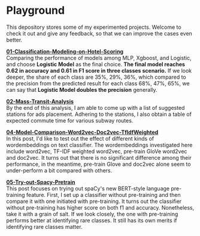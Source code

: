 # Playground

This depository stores some of my experimented projects. Welcome to check it out and give any feedback, so that we can improve the cases even better.

**[01-Classification-Modeling-on-Hotel-Scoring](https://github.com/TomLin/Playground/blob/master/01-Classification-Modeling-on-Hotel-Scoring.ipynb)**<br/>
Comparing the performance of models among MLP, Xgboost, and Logistic, and choose **Logistic Model** as the final choice. **The final model reaches 0.62 in accuracy and 0.61 in F1 score in three classes scenario.** If we look deeper, the share of each class are 35%, 29%, 36%, which compared to the precision from the predicted result for each class 68%, 47%, 65%, we can say that **Logistic Model doubles the precision** generally. 

**[02-Mass-Transit-Analysis](https://github.com/TomLin/Playground/blob/master/02-Mass-Transit-Analysis.ipynb)**<br/>
By the end of this analysis, I am able to come up with a list of suggested stations for ads placement. Adhering  to the stations, I also obtain a table of expected commute time for various subway routes.


**[04-Model-Comparison-Word2vec-Doc2vec-TfIdfWeighted](https://github.com/TomLin/Playground/blob/master/04-Model-Comparison-Word2vec-Doc2vec-TfIdfWeighted.ipynb)**<br/>
In this post, I'd like to test out the effect of different kinds of wordembeddings on text classifier. 
The wordembeddings investigated here include word2vec, TF-IDF weighted word2vec, pre-train GloVe word2vec and doc2vec.
It turns out that there is no significant difference among their performance, in the meantime, pre-train Glove and doc2vec alone seem to under-perform a bit compared with others.   

**[05-Try-out-Spacy-Pretrain](https://github.com/TomLin/Playground/blob/master/05-Try-out-Spacy-Pretrain.ipynb)**<br/>
This post focuses on trying out spaCy's new BERT-style language pre-training feature.
First, I set up a classifier without pre-training and then compare it with one initiated with pre-training.
It turns out the classifier without pre-training has higher score on both f1 and accuracy.
Nonetheless, take it with a grain of salt. If we look closely, the one with pre-training performs better at identifying rare classes.
It still has its own merits if identifying rare classes matter.
 



